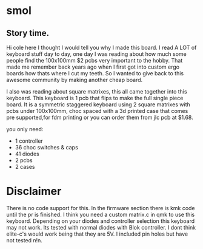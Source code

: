 # smol

## Story time.

Hi cole here I thought I would tell you why I made this board.
I read A LOT of keyboard stuff day to day, one day I was reading about how much some people find the 100x100mm $2 pcbs very important to the hobby.
That made me remember back years ago when I first got into custom ergo boards how thats where I cut my teeth.
So I wanted to give back to this awesome community by making another cheap board.

I also was reading about square matrixes, this all came together into this keyboard.
This keyboard is 1 pcb that flips to make the full single piece board.
It is a symmetric staggered keyboard using 2 square matrixes with pcbs under 100x100mm,
choc spaced with a 3d printed case that comes pre supported,for fdm printing or you can order them from jlc pcb at $1.68.

you only need:

- 1 controller
- 36 choc switches & caps
- 41 diodes
- 2 pcbs
- 2 cases

# Disclaimer

There is no code support for this.
In the firmware section there is kmk code until the pr is finished.
I think you need a custom matrix.c in qmk to use this keyboard.
Depending on your diodes and controller selection this keyboard may not work.
Its tested with normal diodes with Blok controller.
I dont think elite-c's would work being that they are 5V.
I included pin holes but have not tested n!n.
